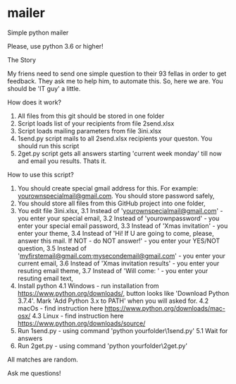 # mailer
Simple python mailer

Please, use python 3.6 or higher!


The Story

My friens need to send one simple question to their 93 fellas in order to get feedback. They ask me to help him, to automate this. So, here we are. You should be 'IT guy' a little.

How does it work?
1. All files from this git should be stored in one folder
2. Script loads list of your recipients from file 2send.xlsx
3. Script loads mailing parameters from file 3ini.xlsx
4. 1send.py script mails to all 2send.xlsx recipients your queston. You should run this script
5. 2get.py script gets all answers starting 'current week monday' till now and email you results.
Thats it.

How to use this script?
1. You should create special gmail address for this. For example: yourownspecialmail@gmail.com. You should store password safely,
2. You should store all files from this GitHub project into one folder,
3. You edit file 3ini.xlsx,
3.1 Instead of 'yourownspecialmail@gmail.com' - you enter your special email,
3.2 Instead of 'yourownpassword' - you enter your special email password,
3.3 Instead of 'Xmas invitation' - you enter your theme,
3.4 Instead of 'Hi! If U are going to come, please, answer this mail. If NOT - do NOT answer!' - you enter your YES/NOT question,
3.5 Instead of 'myfirstemail@gmail.com;mysecondemail@gmail.com' - you enter your current email,
3.6 Instead of 'Xmas invitation results' - you enter your resuting email theme,
3.7 Instead of 'Will come: ' - you enter your resuting email text,
4. Install python
4.1 Windows - run installation from https://www.python.org/downloads/, button looks like 'Download Python 3.7.4'. Mark 'Add Python 3.x to PATH' when you will asked for. 
4.2 macOs - find instruction here https://www.python.org/downloads/mac-osx/ 
4.3 Linux - find instruction here https://www.python.org/downloads/source/
5. Run 1send.py - using command 'python yourfolder\1send.py'
5.1 Wait for answers
6. Run 2get.py - using command 'python yourfolder\2get.py'

All matches are random.

Ask me questions!
